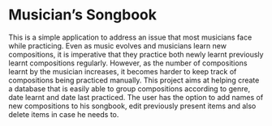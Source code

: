 # **Musician’s Songbook**

This is a simple application to address an issue that most musicians face while practicing. Even as music evolves and musicians learn new compositions, it is imperative that they practice both newly learnt previously learnt compositions regularly. However, as the number of compositions learnt by the musician increases, it becomes harder to keep track of compositions being practiced manually. This project aims at helping create a database that is easily able to group compositions according to genre, date learnt and date last practiced. The user has the option to add names of new compositions to his songbook, edit previously present items and also delete items in case he needs to. 

